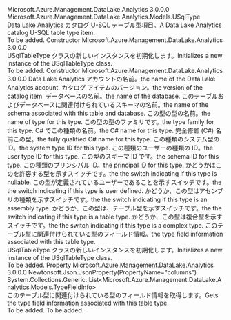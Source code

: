 <Type Name="USqlTableType" FullName="Microsoft.Azure.Management.DataLake.Analytics.Models.USqlTableType">
  <TypeSignature Language="C#" Value="public class USqlTableType : Microsoft.Azure.Management.DataLake.Analytics.Models.USqlType" />
  <TypeSignature Language="ILAsm" Value=".class public auto ansi beforefieldinit USqlTableType extends Microsoft.Azure.Management.DataLake.Analytics.Models.USqlType" />
  <TypeSignature Language="DocId" Value="T:Microsoft.Azure.Management.DataLake.Analytics.Models.USqlTableType" />
  <TypeSignature Language="VB.NET" Value="Public Class USqlTableType&#xA;Inherits USqlType" />
  <TypeSignature Language="F#" Value="type USqlTableType = class&#xA;    inherit USqlType" />
  <AssemblyInfo>
    <AssemblyName>Microsoft.Azure.Management.DataLake.Analytics</AssemblyName>
    <AssemblyVersion>3.0.0.0</AssemblyVersion>
  </AssemblyInfo>
  <Base>
    <BaseTypeName>Microsoft.Azure.Management.DataLake.Analytics.Models.USqlType</BaseTypeName>
  </Base>
  <Interfaces />
  <Docs>
    <summary>
            <span data-ttu-id="b0cae-101">Data Lake Analytics カタログ U-SQL テーブル型項目。</span><span class="sxs-lookup"><span data-stu-id="b0cae-101">A Data Lake Analytics catalog U-SQL table type item.</span></span>
            </summary>
    <remarks>To be added.</remarks>
  </Docs>
  <Members>
    <Member MemberName=".ctor">
      <MemberSignature Language="C#" Value="public USqlTableType ();" />
      <MemberSignature Language="ILAsm" Value=".method public hidebysig specialname rtspecialname instance void .ctor() cil managed" />
      <MemberSignature Language="DocId" Value="M:Microsoft.Azure.Management.DataLake.Analytics.Models.USqlTableType.#ctor" />
      <MemberSignature Language="VB.NET" Value="Public Sub New ()" />
      <MemberType>Constructor</MemberType>
      <AssemblyInfo>
        <AssemblyName>Microsoft.Azure.Management.DataLake.Analytics</AssemblyName>
        <AssemblyVersion>3.0.0.0</AssemblyVersion>
      </AssemblyInfo>
      <Parameters />
      <Docs>
        <summary>
            <span data-ttu-id="b0cae-102">USqlTableType クラスの新しいインスタンスを初期化します。</span><span class="sxs-lookup"><span data-stu-id="b0cae-102">Initializes a new instance of the USqlTableType class.</span></span>
            </summary>
        <remarks>To be added.</remarks>
      </Docs>
    </Member>
    <Member MemberName=".ctor">
      <MemberSignature Language="C#" Value="public USqlTableType (string computeAccountName = null, Nullable&lt;Guid&gt; version = null, string databaseName = null, string schemaName = null, string name = null, string typeFamily = null, string cSharpName = null, string fullCSharpName = null, Nullable&lt;int&gt; systemTypeId = null, Nullable&lt;int&gt; userTypeId = null, Nullable&lt;int&gt; schemaId = null, Nullable&lt;int&gt; principalId = null, Nullable&lt;bool&gt; isNullable = null, Nullable&lt;bool&gt; isUserDefined = null, Nullable&lt;bool&gt; isAssemblyType = null, Nullable&lt;bool&gt; isTableType = null, Nullable&lt;bool&gt; isComplexType = null, System.Collections.Generic.IList&lt;Microsoft.Azure.Management.DataLake.Analytics.Models.TypeFieldInfo&gt; columns = null);" />
      <MemberSignature Language="ILAsm" Value=".method public hidebysig specialname rtspecialname instance void .ctor(string computeAccountName, valuetype System.Nullable`1&lt;valuetype System.Guid&gt; version, string databaseName, string schemaName, string name, string typeFamily, string cSharpName, string fullCSharpName, valuetype System.Nullable`1&lt;int32&gt; systemTypeId, valuetype System.Nullable`1&lt;int32&gt; userTypeId, valuetype System.Nullable`1&lt;int32&gt; schemaId, valuetype System.Nullable`1&lt;int32&gt; principalId, valuetype System.Nullable`1&lt;bool&gt; isNullable, valuetype System.Nullable`1&lt;bool&gt; isUserDefined, valuetype System.Nullable`1&lt;bool&gt; isAssemblyType, valuetype System.Nullable`1&lt;bool&gt; isTableType, valuetype System.Nullable`1&lt;bool&gt; isComplexType, class System.Collections.Generic.IList`1&lt;class Microsoft.Azure.Management.DataLake.Analytics.Models.TypeFieldInfo&gt; columns) cil managed" />
      <MemberSignature Language="DocId" Value="M:Microsoft.Azure.Management.DataLake.Analytics.Models.USqlTableType.#ctor(System.String,System.Nullable{System.Guid},System.String,System.String,System.String,System.String,System.String,System.String,System.Nullable{System.Int32},System.Nullable{System.Int32},System.Nullable{System.Int32},System.Nullable{System.Int32},System.Nullable{System.Boolean},System.Nullable{System.Boolean},System.Nullable{System.Boolean},System.Nullable{System.Boolean},System.Nullable{System.Boolean},System.Collections.Generic.IList{Microsoft.Azure.Management.DataLake.Analytics.Models.TypeFieldInfo})" />
      <MemberSignature Language="VB.NET" Value="Public Sub New (Optional computeAccountName As String = null, Optional version As Nullable(Of Guid) = null, Optional databaseName As String = null, Optional schemaName As String = null, Optional name As String = null, Optional typeFamily As String = null, Optional cSharpName As String = null, Optional fullCSharpName As String = null, Optional systemTypeId As Nullable(Of Integer) = null, Optional userTypeId As Nullable(Of Integer) = null, Optional schemaId As Nullable(Of Integer) = null, Optional principalId As Nullable(Of Integer) = null, Optional isNullable As Nullable(Of Boolean) = null, Optional isUserDefined As Nullable(Of Boolean) = null, Optional isAssemblyType As Nullable(Of Boolean) = null, Optional isTableType As Nullable(Of Boolean) = null, Optional isComplexType As Nullable(Of Boolean) = null, Optional columns As IList(Of TypeFieldInfo) = null)" />
      <MemberSignature Language="F#" Value="new Microsoft.Azure.Management.DataLake.Analytics.Models.USqlTableType : string * Nullable&lt;Guid&gt; * string * string * string * string * string * string * Nullable&lt;int&gt; * Nullable&lt;int&gt; * Nullable&lt;int&gt; * Nullable&lt;int&gt; * Nullable&lt;bool&gt; * Nullable&lt;bool&gt; * Nullable&lt;bool&gt; * Nullable&lt;bool&gt; * Nullable&lt;bool&gt; * System.Collections.Generic.IList&lt;Microsoft.Azure.Management.DataLake.Analytics.Models.TypeFieldInfo&gt; -&gt; Microsoft.Azure.Management.DataLake.Analytics.Models.USqlTableType" Usage="new Microsoft.Azure.Management.DataLake.Analytics.Models.USqlTableType (computeAccountName, version, databaseName, schemaName, name, typeFamily, cSharpName, fullCSharpName, systemTypeId, userTypeId, schemaId, principalId, isNullable, isUserDefined, isAssemblyType, isTableType, isComplexType, columns)" />
      <MemberType>Constructor</MemberType>
      <AssemblyInfo>
        <AssemblyName>Microsoft.Azure.Management.DataLake.Analytics</AssemblyName>
        <AssemblyVersion>3.0.0.0</AssemblyVersion>
      </AssemblyInfo>
      <Parameters>
        <Parameter Name="computeAccountName" Type="System.String" />
        <Parameter Name="version" Type="System.Nullable&lt;System.Guid&gt;" />
        <Parameter Name="databaseName" Type="System.String" />
        <Parameter Name="schemaName" Type="System.String" />
        <Parameter Name="name" Type="System.String" />
        <Parameter Name="typeFamily" Type="System.String" />
        <Parameter Name="cSharpName" Type="System.String" />
        <Parameter Name="fullCSharpName" Type="System.String" />
        <Parameter Name="systemTypeId" Type="System.Nullable&lt;System.Int32&gt;" />
        <Parameter Name="userTypeId" Type="System.Nullable&lt;System.Int32&gt;" />
        <Parameter Name="schemaId" Type="System.Nullable&lt;System.Int32&gt;" />
        <Parameter Name="principalId" Type="System.Nullable&lt;System.Int32&gt;" />
        <Parameter Name="isNullable" Type="System.Nullable&lt;System.Boolean&gt;" />
        <Parameter Name="isUserDefined" Type="System.Nullable&lt;System.Boolean&gt;" />
        <Parameter Name="isAssemblyType" Type="System.Nullable&lt;System.Boolean&gt;" />
        <Parameter Name="isTableType" Type="System.Nullable&lt;System.Boolean&gt;" />
        <Parameter Name="isComplexType" Type="System.Nullable&lt;System.Boolean&gt;" />
        <Parameter Name="columns" Type="System.Collections.Generic.IList&lt;Microsoft.Azure.Management.DataLake.Analytics.Models.TypeFieldInfo&gt;" />
      </Parameters>
      <Docs>
        <param name="computeAccountName"><span data-ttu-id="b0cae-103">Data Lake Analytics アカウントの名前。</span><span class="sxs-lookup"><span data-stu-id="b0cae-103">the name of the Data Lake Analytics account.</span></span></param>
        <param name="version"><span data-ttu-id="b0cae-104">カタログ アイテムのバージョン。</span><span class="sxs-lookup"><span data-stu-id="b0cae-104">the version of the catalog item.</span></span></param>
        <param name="databaseName"><span data-ttu-id="b0cae-105">データベースの名前。</span><span class="sxs-lookup"><span data-stu-id="b0cae-105">the name of the database.</span></span></param>
        <param name="schemaName"><span data-ttu-id="b0cae-106">このテーブルおよびデータベースに関連付けられているスキーマの名前。</span><span class="sxs-lookup"><span data-stu-id="b0cae-106">the name of the schema associated with this table and database.</span></span></param>
        <param name="name"><span data-ttu-id="b0cae-107">この型の型の名前。</span><span class="sxs-lookup"><span data-stu-id="b0cae-107">the name of type for this type.</span></span></param>
        <param name="typeFamily"><span data-ttu-id="b0cae-108">この型の型のファミリです。</span><span class="sxs-lookup"><span data-stu-id="b0cae-108">the type family for this type.</span></span></param>
        <param name="cSharpName"><span data-ttu-id="b0cae-109">C# でこの種類の名前。</span><span class="sxs-lookup"><span data-stu-id="b0cae-109">the C# name for this type.</span></span></param>
        <param name="fullCSharpName"><span data-ttu-id="b0cae-110">完全修飾 (C#) 名前この型。</span><span class="sxs-lookup"><span data-stu-id="b0cae-110">the fully qualified C# name for this type.</span></span></param>
        <param name="systemTypeId"><span data-ttu-id="b0cae-111">この種類のシステム型の ID。</span><span class="sxs-lookup"><span data-stu-id="b0cae-111">the system type ID for this type.</span></span></param>
        <param name="userTypeId"><span data-ttu-id="b0cae-112">この種類のユーザーの種類の ID。</span><span class="sxs-lookup"><span data-stu-id="b0cae-112">the user type ID for this type.</span></span></param>
        <param name="schemaId"><span data-ttu-id="b0cae-113">この型のスキーマ ID です。</span><span class="sxs-lookup"><span data-stu-id="b0cae-113">the schema ID for this type.</span></span></param>
        <param name="principalId"><span data-ttu-id="b0cae-114">この種類のプリンシパル ID。</span><span class="sxs-lookup"><span data-stu-id="b0cae-114">the principal ID for this type.</span></span></param>
        <param name="isNullable"><span data-ttu-id="b0cae-115">かどうかはこのを許容する型を示すスイッチです。</span><span class="sxs-lookup"><span data-stu-id="b0cae-115">the the switch indicating if this type is nullable.</span></span></param>
        <param name="isUserDefined"><span data-ttu-id="b0cae-116">この型が定義されているユーザーであることを示すスイッチです。</span><span class="sxs-lookup"><span data-stu-id="b0cae-116">the the switch indicating if this type is user defined.</span></span></param>
        <param name="isAssemblyType"><span data-ttu-id="b0cae-117">かどうか、この型はアセンブリの種類を示すスイッチです。</span><span class="sxs-lookup"><span data-stu-id="b0cae-117">the the switch indicating if this type is an assembly type.</span></span></param>
        <param name="isTableType"><span data-ttu-id="b0cae-118">かどうか、この型は、テーブル型を示すスイッチです。</span><span class="sxs-lookup"><span data-stu-id="b0cae-118">the the switch indicating if this type is a table type.</span></span></param>
        <param name="isComplexType"><span data-ttu-id="b0cae-119">かどうか、この型は複合型を示すスイッチです。</span><span class="sxs-lookup"><span data-stu-id="b0cae-119">the the switch indicating if this type is a complex type.</span></span></param>
        <param name="columns"><span data-ttu-id="b0cae-120">このテーブル型に関連付けられている型のフィールド情報。</span><span class="sxs-lookup"><span data-stu-id="b0cae-120">the type field information associated with this table type.</span></span></param>
        <summary>
            <span data-ttu-id="b0cae-121">USqlTableType クラスの新しいインスタンスを初期化します。</span><span class="sxs-lookup"><span data-stu-id="b0cae-121">Initializes a new instance of the USqlTableType class.</span></span>
            </summary>
        <remarks>To be added.</remarks>
      </Docs>
    </Member>
    <Member MemberName="Columns">
      <MemberSignature Language="C#" Value="public System.Collections.Generic.IList&lt;Microsoft.Azure.Management.DataLake.Analytics.Models.TypeFieldInfo&gt; Columns { get; }" />
      <MemberSignature Language="ILAsm" Value=".property instance class System.Collections.Generic.IList`1&lt;class Microsoft.Azure.Management.DataLake.Analytics.Models.TypeFieldInfo&gt; Columns" />
      <MemberSignature Language="DocId" Value="P:Microsoft.Azure.Management.DataLake.Analytics.Models.USqlTableType.Columns" />
      <MemberSignature Language="VB.NET" Value="Public ReadOnly Property Columns As IList(Of TypeFieldInfo)" />
      <MemberSignature Language="F#" Value="member this.Columns : System.Collections.Generic.IList&lt;Microsoft.Azure.Management.DataLake.Analytics.Models.TypeFieldInfo&gt;" Usage="Microsoft.Azure.Management.DataLake.Analytics.Models.USqlTableType.Columns" />
      <MemberType>Property</MemberType>
      <AssemblyInfo>
        <AssemblyName>Microsoft.Azure.Management.DataLake.Analytics</AssemblyName>
        <AssemblyVersion>3.0.0.0</AssemblyVersion>
      </AssemblyInfo>
      <Attributes>
        <Attribute>
          <AttributeName>Newtonsoft.Json.JsonProperty(PropertyName="columns")</AttributeName>
        </Attribute>
      </Attributes>
      <ReturnValue>
        <ReturnType>System.Collections.Generic.IList&lt;Microsoft.Azure.Management.DataLake.Analytics.Models.TypeFieldInfo&gt;</ReturnType>
      </ReturnValue>
      <Docs>
        <summary>
            <span data-ttu-id="b0cae-122">このテーブル型に関連付けられている型のフィールド情報を取得します。</span><span class="sxs-lookup"><span data-stu-id="b0cae-122">Gets the type field information associated with this table type.</span></span>
            </summary>
        <value>To be added.</value>
        <remarks>To be added.</remarks>
      </Docs>
    </Member>
  </Members>
</Type>